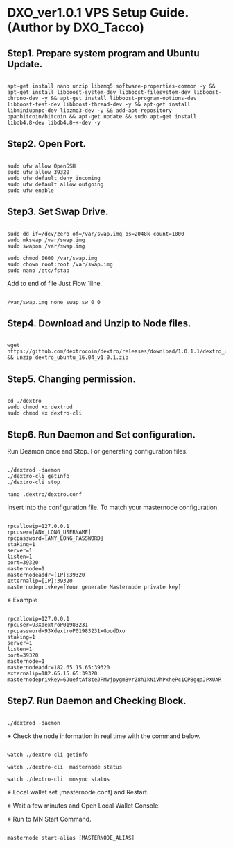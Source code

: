 # DXO_ver1.0.1 VPS Setup Guide.(Author by DXO_Tacco)

## Step1. Prepare system program and Ubuntu Update.
<pre><code>
apt-get install nano unzip libzmq5 software-properties-common -y && apt-get install libboost-system-dev libboost-filesystem-dev libboost-chrono-dev -y && apt-get install libboost-program-options-dev libboost-test-dev libboost-thread-dev -y && apt-get install libminiupnpc-dev libzmq3-dev -y && add-apt-repository ppa:bitcoin/bitcoin && apt-get update && sudo apt-get install libdb4.8-dev libdb4.8++-dev -y
</code></pre>

## Step2. Open Port.
<pre><code>
sudo ufw allow OpenSSH
sudo ufw allow 39320
sudo ufw default deny incoming
sudo ufw default allow outgoing
sudo ufw enable
</code></pre>

## Step3. Set Swap Drive.
<pre><code>
sudo dd if=/dev/zero of=/var/swap.img bs=2048k count=1000
sudo mkswap /var/swap.img
sudo swapon /var/swap.img

sudo chmod 0600 /var/swap.img
sudo chown root:root /var/swap.img
sudo nano /etc/fstab 
</code></pre>

Add to end of file Just Flow 1line.
<pre><code>
/var/swap.img none swap sw 0 0
</code></pre>


## Step4. Download and Unzip to Node files.
<pre><code>
wget https://github.com/dextrocoin/dextro/releases/download/1.0.1.1/dextro_ubuntu_16.04_v1.0.1.zip && unzip dextro_ubuntu_16.04_v1.0.1.zip
</code></pre>

## Step5. Changing permission.
<pre><code>
cd ./dextro
sudo chmod +x dextrod
sudo chmod +x dextro-cli 
</code></pre>

## Step6. Run Daemon and Set configuration.
Run Deamon once and Stop. For generating configuration files.
<pre><code>
./dextrod -daemon
./dextro-cli getinfo
./dextro-cli stop

nano .dextro/dextro.conf
</code></pre>

Insert into the configuration file.
To match your masternode configuration.
<pre><code>
rpcallowip=127.0.0.1
rpcuser=[ANY_LONG_USERNAME]
rpcpassword=[ANY_LONG_PASSWORD]
staking=1
server=1
listen=1
port=39320
masternode=1
masternodeaddr=[IP]:39320
externalip=[IP]:39320
masternodeprivkey=[Your generate Masternode private key]
</code></pre>

※ Example
<pre><code>
rpcallowip=127.0.0.1
rpcuser=93XdextroP01983231
rpcpassword=93XdextroP01983231xGoodDxo
staking=1
server=1
listen=1
port=39320
masternode=1
masternodeaddr=182.65.15.65:39320
externalip=182.65.15.65:39320
masternodeprivkey=6JueftAf8teJPMVjpygmBvrZ8h1kNiVhPxhePc1CP8gqaJPXUAR
</code></pre>

## Step7. Run Daemon and Checking Block.
<pre><code>
./dextrod -daemon
</code></pre>

※ Check the node information in real time with the command below.
<pre><code>
watch ./dextro-cli getinfo

watch ./dextro-cli  masternode status

watch ./dextro-cli  mnsync status
</code></pre>

※ Local wallet set [masternode.conf] and Restart.

※ Wait a few minutes and Open Local Wallet Console. 

※ Run to MN Start Command.

<pre><code>
masternode start-alias [MASTERNODE_ALIAS]
</code></pre>



